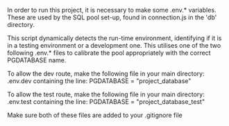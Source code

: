 In order to run this project, it is necessary to make some .env.* variables.  
These are used by the SQL pool set-up, found in connection.js in the 'db' directory.

This script dynamically detects the run-time environment, identifying if it is in a testing environment or a development one.
This utilises one of the two following .env.* files to calibrate the pool appropriately with the correct PGDATABASE name.


To allow the dev route, make the following file in your main directory:
.env.dev
containing the line:
PGDATABASE = "project_database"

To allow the test route, make the following file in your main directory:
.env.test
containing the line:
PGDATABASE = "project_database_test"

Make sure both of these files are added to your .gitignore file